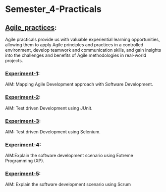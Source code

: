# Semester_4-Practicals
## [Agile_practices](https://github.com/22bdo10074/Semester_4-Practicals/tree/Agile_practices):
Agile practicals provide us with valuable experiential learning opportunities, allowing them to apply Agile principles and practices in a controlled environment, develop teamwork and communication skills, 
and gain insights into the challenges and benefits of Agile methodologies in real-world projects.

### [Experiment-1](https://github.com/22bdo10074/Semester_4-Practicals/blob/Agile_practices/Experiment-1/Agile%20exp-1.docx):
AIM: Mapping Agile Development approach with Software Development.
### [Experiment-2](https://github.com/22bdo10074/Semester_4-Practicals/tree/Agile_practices/Experiment-2):
AIM: Test driven Development using JUnit.
### [Experiment-3](https://github.com/22bdo10074/Semester_4-Practicals/upload/Agile_practices/Experiment-3):
AIM: Test driven Development using Selenium.
### [Experiment-4](https://github.com/22bdo10074/Semester_4-Practicals/tree/Agile_practices/Experiment-4):
AIM:Explain the software development scenario using Extreme Programming (XP).
### [Experiment-5](https://github.com/22bdo10074/Semester_4-Practicals/upload/Agile_practices/Experiment-5):
AIM: Explain the software development scenario using Scrum

